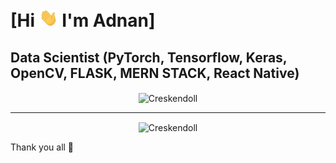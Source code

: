 # [Hi <img src="https://raw.githubusercontent.com/ABSphreak/ABSphreak/master/gifs/Hi.gif" width="30px"> I'm Adnan]

##  Data Scientist (PyTorch, Tensorflow, Keras, OpenCV, FLASK, MERN STACK, React Native)
<p align="center">
<img align="center" src="https://github-readme-stats.vercel.app/api/top-langs/?username=adnankarim&hide=java,html,css&theme=dracula" alt="Creskendoll" />
</p>


---
<p align="center">
<img align="center" src="https://github-readme-streak-stats.herokuapp.com/?user=adnankarim&theme=blue-green&hide_border=true" alt="Creskendoll" />
</p>



Thank you all  🙏
